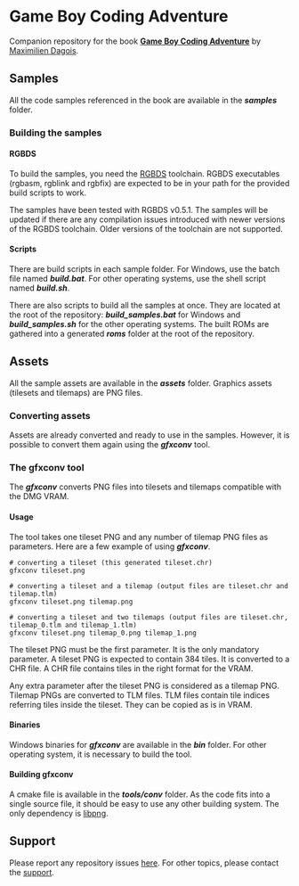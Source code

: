 # Game Boy Coding Adventure

Companion repository for the book [**Game Boy Coding Adventure**](https://mdagois.gumroad.com/l/CODQn) by [Maximilien Dagois](https://mdagois.gumroad.com/).

## Samples

All the code samples referenced in the book are available in the ***samples*** folder.

### Building the samples

#### RGBDS

To build the samples, you need the [RGBDS](https://rgbds.gbdev.io/) toolchain.
RGBDS executables (rgbasm, rgblink and rgbfix) are expected to be in your path for the provided build scripts to work.

The samples have been tested with RGBDS v0.5.1.
The samples will be updated if there are any compilation issues introduced with newer versions of the RGBDS toolchain.
Older versions of the toolchain are not supported.

#### Scripts

There are build scripts in each sample folder.
For Windows, use the batch file named ***build.bat***.
For other operating systems, use the shell script named ***build.sh***.

There are also scripts to build all the samples at once.
They are located at the root of the repository: ***build_samples.bat*** for Windows and ***build_samples.sh*** for the other operating systems.
The built ROMs are gathered into a generated ***roms*** folder at the root of the repository.

## Assets

All the sample assets are available in the ***assets*** folder.
Graphics assets (tilesets and tilemaps) are PNG files.

### Converting assets

Assets are already converted and ready to use in the samples.
However, it is possible to convert them again using the ***gfxconv*** tool.

### The gfxconv tool

The ***gfxconv*** converts PNG files into tilesets and tilemaps compatible with the DMG VRAM.

#### Usage

The tool takes one tileset PNG and any number of tilemap PNG files as parameters.
Here are a few example of using ***gfxconv***.

```
# converting a tileset (this generated tileset.chr)
gfxconv tileset.png

# converting a tileset and a tilemap (output files are tileset.chr and tilemap.tlm)
gfxconv tileset.png tilemap.png

# converting a tileset and two tilemaps (output files are tileset.chr, tilemap_0.tlm and tilemap_1.tlm)
gfxconv tileset.png tilemap_0.png tilemap_1.png
```

The tileset PNG must be the first parameter.
It is the only mandatory parameter.
A tileset PNG is expected to contain 384 tiles.
It is converted to a CHR file.
A CHR file contains tiles in the right format for the VRAM.

Any extra parameter after the tileset PNG is considered as a tilemap PNG.
Tilemap PNGs are converted to TLM files.
TLM files contain tile indices referring tiles inside the tileset.
They can be copied as is in VRAM.

#### Binaries

Windows binaries for ***gfxconv*** are available in the ***bin*** folder.
For other operating system, it is necessary to build the tool.

#### Building gfxconv

A cmake file is available in the ***tools/conv*** folder.
As the code fits into a single source file, it should be easy to use any other building system.
The only dependency is [libpng](http://www.libpng.org/pub/png/libpng.html).

## Support

Please report any repository issues [here](https://github.com/mdagois/gca/issues).
For other topics, please contact the [support](support@codingadventures.xyz).

